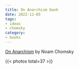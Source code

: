 ```yaml
---
title: On Anarchism book
date: 2022-11-05
tags:
- ideas
- chomsky
category:
- books
---
```


[On Anarchism](https://www.goodreads.com/book/show/22558046-on-anarchism) by Noam Chomsky


<!--more-->

{{< photos total=37 >}}
